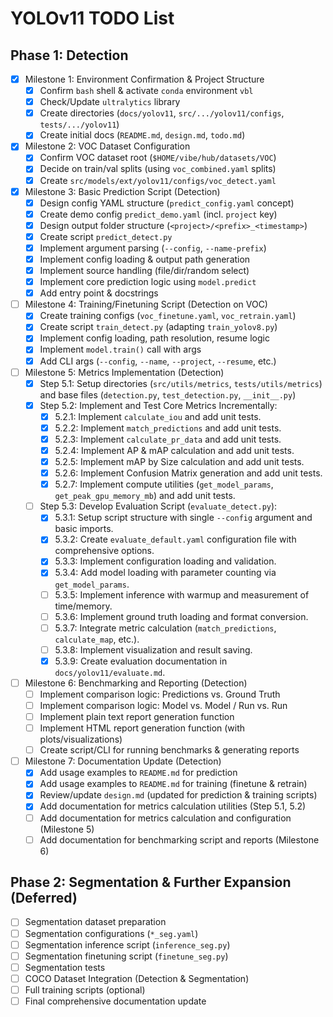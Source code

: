 # YOLOv11 TODO List

## Phase 1: Detection

- [x] Milestone 1: Environment Confirmation & Project Structure
  - [x] Confirm `bash` shell & activate `conda` environment `vbl`
  - [x] Check/Update `ultralytics` library
  - [x] Create directories (`docs/yolov11`, `src/.../yolov11/configs`, `tests/.../yolov11`)
  - [x] Create initial docs (`README.md`, `design.md`, `todo.md`)
- [x] Milestone 2: VOC Dataset Configuration
  - [x] Confirm VOC dataset root (`$HOME/vibe/hub/datasets/VOC`)
  - [x] Decide on train/val splits (using `voc_combined.yaml` splits)
  - [x] Create `src/models/ext/yolov11/configs/voc_detect.yaml`
- [x] Milestone 3: Basic Prediction Script (Detection)
  - [x] Design config YAML structure (`predict_config.yaml` concept)
  - [x] Create demo config `predict_demo.yaml` (incl. `project` key)
  - [x] Design output folder structure (`<project>/<prefix>_<timestamp>`)
  - [x] Create script `predict_detect.py`
  - [x] Implement argument parsing (`--config`, `--name-prefix`)
  - [x] Implement config loading & output path generation
  - [x] Implement source handling (file/dir/random select)
  - [x] Implement core prediction logic using `model.predict`
  - [x] Add entry point & docstrings
- [ ] Milestone 4: Training/Finetuning Script (Detection on VOC)
  - [x] Create training configs (`voc_finetune.yaml`, `voc_retrain.yaml`)
  - [x] Create script `train_detect.py` (adapting `train_yolov8.py`)
  - [x] Implement config loading, path resolution, resume logic
  - [x] Implement `model.train()` call with args
  - [x] Add CLI args (`--config`, `--name`, `--project`, `--resume`, etc.)

- [ ] Milestone 5: Metrics Implementation (Detection)
  - [x] Step 5.1: Setup directories (`src/utils/metrics`, `tests/utils/metrics`) and base files (`detection.py`, `test_detection.py`, `__init__.py`)
  - [x] Step 5.2: Implement and Test Core Metrics Incrementally:
    - [x] 5.2.1: Implement `calculate_iou` and add unit tests.
    - [x] 5.2.2: Implement `match_predictions` and add unit tests.
    - [x] 5.2.3: Implement `calculate_pr_data` and add unit tests.
    - [x] 5.2.4: Implement AP & mAP calculation and add unit tests.
    - [x] 5.2.5: Implement mAP by Size calculation and add unit tests.
    - [x] 5.2.6: Implement Confusion Matrix generation and add unit tests.
    - [x] 5.2.7: Implement compute utilities (`get_model_params`, `get_peak_gpu_memory_mb`) and add unit tests.
  - [ ] Step 5.3: Develop Evaluation Script (`evaluate_detect.py`):
    - [x] 5.3.1: Setup script structure with single `--config` argument and basic imports.
    - [x] 5.3.2: Create `evaluate_default.yaml` configuration file with comprehensive options.
    - [x] 5.3.3: Implement configuration loading and validation.
    - [x] 5.3.4: Add model loading with parameter counting via `get_model_params`.
    - [ ] 5.3.5: Implement inference with warmup and measurement of time/memory.
    - [ ] 5.3.6: Implement ground truth loading and format conversion.
    - [ ] 5.3.7: Integrate metric calculation (`match_predictions`, `calculate_map`, etc.).
    - [ ] 5.3.8: Implement visualization and result saving.
    - [x] 5.3.9: Create evaluation documentation in `docs/yolov11/evaluate.md`.

- [ ] Milestone 6: Benchmarking and Reporting (Detection)
  - [ ] Implement comparison logic: Predictions vs. Ground Truth
  - [ ] Implement comparison logic: Model vs. Model / Run vs. Run
  - [ ] Implement plain text report generation function
  - [ ] Implement HTML report generation function (with plots/visualizations)
  - [ ] Create script/CLI for running benchmarks & generating reports

- [ ] Milestone 7: Documentation Update (Detection)
  - [x] Add usage examples to `README.md` for prediction
  - [x] Add usage examples to `README.md` for training (finetune & retrain)
  - [x] Review/update `design.md` (updated for prediction & training scripts)
  - [x] Add documentation for metrics calculation utilities (Step 5.1, 5.2)
  - [ ] Add documentation for metrics calculation and configuration (Milestone 5)
  - [ ] Add documentation for benchmarking script and reports (Milestone 6)

## Phase 2: Segmentation & Further Expansion (Deferred)

- [ ] Segmentation dataset preparation
- [ ] Segmentation configurations (`*_seg.yaml`)
- [ ] Segmentation inference script (`inference_seg.py`)
- [ ] Segmentation finetuning script (`finetune_seg.py`)
- [ ] Segmentation tests
- [ ] COCO Dataset Integration (Detection & Segmentation)
- [ ] Full training scripts (optional)
- [ ] Final comprehensive documentation update